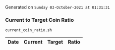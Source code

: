Generated on `Sunday 03-October-2021 at 01:31:31`

### Current to Target Coin Ratio
`current_coin_ratio.sh`

Date|Current|Target|Ratio
---|---|---|---
